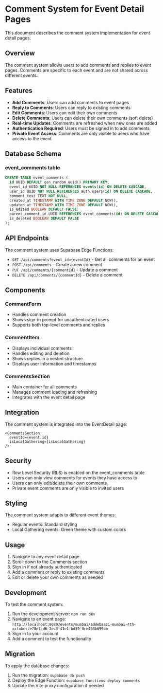 # Comment System for Event Detail Pages

This document describes the comment system implementation for event detail pages.

## Overview

The comment system allows users to add comments and replies to event pages. Comments are specific to each event and are not shared across different events.

## Features

- **Add Comments**: Users can add comments to event pages
- **Reply to Comments**: Users can reply to existing comments
- **Edit Comments**: Users can edit their own comments
- **Delete Comments**: Users can delete their own comments (soft delete)
- **Real-time Updates**: Comments are refreshed when new ones are added
- **Authentication Required**: Users must be signed in to add comments
- **Private Event Access**: Comments are only visible to users who have access to the event

## Database Schema

### event_comments table

```sql
CREATE TABLE event_comments (
  id UUID DEFAULT gen_random_uuid() PRIMARY KEY,
  event_id UUID NOT NULL REFERENCES events(id) ON DELETE CASCADE,
  user_id UUID NOT NULL REFERENCES auth.users(id) ON DELETE CASCADE,
  comment_text TEXT NOT NULL,
  created_at TIMESTAMP WITH TIME ZONE DEFAULT NOW(),
  updated_at TIMESTAMP WITH TIME ZONE DEFAULT NOW(),
  is_edited BOOLEAN DEFAULT FALSE,
  parent_comment_id UUID REFERENCES event_comments(id) ON DELETE CASCADE,
  is_deleted BOOLEAN DEFAULT FALSE
);
```

## API Endpoints

The comment system uses Supabase Edge Functions:

- `GET /api/comments?event_id={eventId}` - Get all comments for an event
- `POST /api/comments` - Create a new comment
- `PUT /api/comments/{commentId}` - Update a comment
- `DELETE /api/comments/{commentId}` - Delete a comment

## Components

### CommentForm
- Handles comment creation
- Shows sign-in prompt for unauthenticated users
- Supports both top-level comments and replies

### CommentItem
- Displays individual comments
- Handles editing and deletion
- Shows replies in a nested structure
- Displays user information and timestamps

### CommentsSection
- Main container for all comments
- Manages comment loading and refreshing
- Integrates with the event detail page

## Integration

The comment system is integrated into the EventDetail page:

```tsx
<CommentsSection 
  eventId={event.id} 
  isLocalGathering={isLocalGathering}
/>
```

## Security

- Row Level Security (RLS) is enabled on the event_comments table
- Users can only view comments for events they have access to
- Users can only edit/delete their own comments
- Private event comments are only visible to invited users

## Styling

The comment system adapts to different event themes:
- Regular events: Standard styling
- Local Gathering events: Green theme with custom colors

## Usage

1. Navigate to any event detail page
2. Scroll down to the Comments section
3. Sign in if not already authenticated
4. Add a comment or reply to existing comments
5. Edit or delete your own comments as needed

## Development

To test the comment system:

1. Run the development server: `npm run dev`
2. Navigate to an event page: `http://localhost:8080/events/mumbai/addebaazi-mumbai-4th-october/e78e7cd6-2ec3-41e1-bd59-0ce463b699bb`
3. Sign in to your account
4. Add a comment to test the functionality

## Migration

To apply the database changes:

1. Run the migration: `supabase db push`
2. Deploy the Edge Function: `supabase functions deploy comments`
3. Update the Vite proxy configuration if needed
